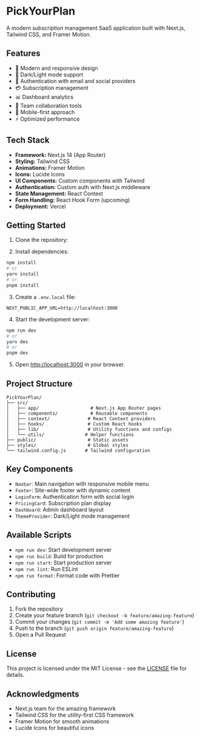 # PickYourPlan

A modern subscription management SaaS application built with Next.js, Tailwind CSS, and Framer Motion.

## Features

- 🎨 Modern and responsive design
- 🌙 Dark/Light mode support
- 🔐 Authentication with email and social providers
- 💳 Subscription management
- 📊 Dashboard analytics
- 👥 Team collaboration tools
- 📱 Mobile-first approach
- ⚡ Optimized performance

## Tech Stack

- **Framework:** Next.js 14 (App Router)
- **Styling:** Tailwind CSS
- **Animations:** Framer Motion
- **Icons:** Lucide Icons
- **UI Components:** Custom components with Tailwind
- **Authentication:** Custom auth with Next.js middleware
- **State Management:** React Context
- **Form Handling:** React Hook Form (upcoming)
- **Deployment:** Vercel

## Getting Started

1. Clone the repository:

2. Install dependencies:
```bash
npm install
# or
yarn install
# or
pnpm install
```

3. Create a `.env.local` file:
```env
NEXT_PUBLIC_APP_URL=http://localhost:3000
```

4. Start the development server:
```bash
npm run dev
# or
yarn dev
# or
pnpm dev
```

5. Open [http://localhost:3000](http://localhost:3000) in your browser.

## Project Structure

```
PickYourPlan/
├── src/
│   ├── app/                   # Next.js App Router pages
│   ├── components/            # Reusable components
│   ├── context/              # React Context providers
│   ├── hooks/                # Custom React hooks
│   ├── lib/                  # Utility functions and configs
│   └── utils/               # Helper functions
├── public/                   # Static assets
├── styles/                   # Global styles
└── tailwind.config.js       # Tailwind configuration
```

## Key Components

- `Navbar`: Main navigation with responsive mobile menu
- `Footer`: Site-wide footer with dynamic content
- `LoginForm`: Authentication form with social login
- `PricingCard`: Subscription plan display
- `Dashboard`: Admin dashboard layout
- `ThemeProvider`: Dark/Light mode management

## Available Scripts

- `npm run dev`: Start development server
- `npm run build`: Build for production
- `npm run start`: Start production server
- `npm run lint`: Run ESLint
- `npm run format`: Format code with Prettier

## Contributing

1. Fork the repository
2. Create your feature branch (`git checkout -b feature/amazing-feature`)
3. Commit your changes (`git commit -m 'Add some amazing feature'`)
4. Push to the branch (`git push origin feature/amazing-feature`)
5. Open a Pull Request

## License

This project is licensed under the MIT License - see the [LICENSE](LICENSE) file for details.

## Acknowledgments

- Next.js team for the amazing framework
- Tailwind CSS for the utility-first CSS framework
- Framer Motion for smooth animations
- Lucide Icons for beautiful icons

